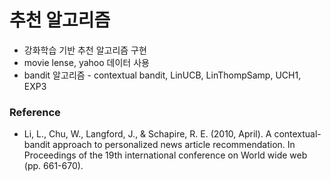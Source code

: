 # 추천 알고리즘
* 강화학습 기반 추천 알고리즘 구현
* movie lense, yahoo 데이터 사용
* bandit 알고리즘 - contextual bandit, LinUCB, LinThompSamp, UCH1, EXP3
### Reference
* Li, L., Chu, W., Langford, J., & Schapire, R. E. (2010, April). A contextual-bandit approach to personalized news article recommendation. In Proceedings of the 19th international conference on World wide web (pp. 661-670).
